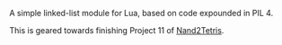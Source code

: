 A simple linked-list module for Lua, based on code expounded in PIL 4.

This is geared towards finishing Project 11 of [Nand2Tetris](https://www.nand2tetris.org/).
